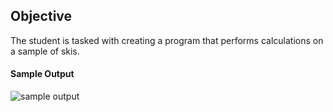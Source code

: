 ## Objective
The student is tasked with creating a program that performs calculations on a sample of skis.

#### Sample Output
![sample output](https://github.com/EngineerFaunce/umaine-java-programs/blob/master/COS%20125/Assignment%203/sample.PNG)
